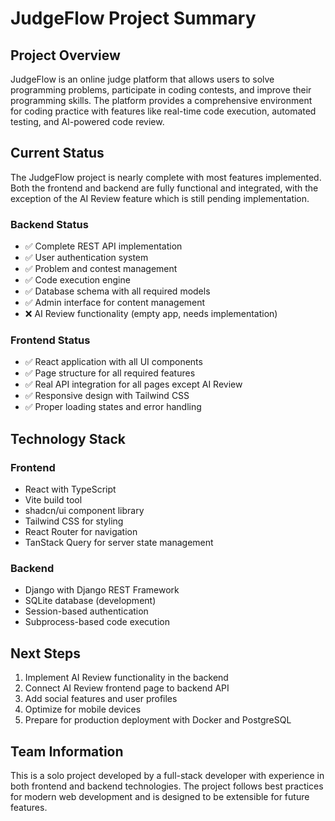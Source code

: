 # JudgeFlow Project Summary

## Project Overview

JudgeFlow is an online judge platform that allows users to solve programming problems, participate in coding contests, and improve their programming skills. The platform provides a comprehensive environment for coding practice with features like real-time code execution, automated testing, and AI-powered code review.

## Current Status

The JudgeFlow project is nearly complete with most features implemented. Both the frontend and backend are fully functional and integrated, with the exception of the AI Review feature which is still pending implementation.

### Backend Status
- ✅ Complete REST API implementation
- ✅ User authentication system
- ✅ Problem and contest management
- ✅ Code execution engine
- ✅ Database schema with all required models
- ✅ Admin interface for content management
- ❌ AI Review functionality (empty app, needs implementation)

### Frontend Status
- ✅ React application with all UI components
- ✅ Page structure for all required features
- ✅ Real API integration for all pages except AI Review
- ✅ Responsive design with Tailwind CSS
- ✅ Proper loading states and error handling

## Technology Stack

### Frontend
- React with TypeScript
- Vite build tool
- shadcn/ui component library
- Tailwind CSS for styling
- React Router for navigation
- TanStack Query for server state management

### Backend
- Django with Django REST Framework
- SQLite database (development)
- Session-based authentication
- Subprocess-based code execution

## Next Steps

1. Implement AI Review functionality in the backend
2. Connect AI Review frontend page to backend API
3. Add social features and user profiles
4. Optimize for mobile devices
5. Prepare for production deployment with Docker and PostgreSQL

## Team Information

This is a solo project developed by a full-stack developer with experience in both frontend and backend technologies. The project follows best practices for modern web development and is designed to be extensible for future features.